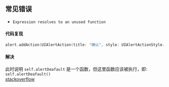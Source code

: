 ## 常见错误
- ```Expression resolves to an unused function```  
#### 代码复现
```swift
alert.addAction(UIAlertAction(title: "确认", style: UIAlertActionStyle.Default, handler: {(alert: UIAlertAction!) in self.alertDeafault } )) 
```
#### 解决
此时说明 ```self.alertDeafault``` 是一个函数，但这里函数应该被执行，即: ```self.alertDeafault()```   
[stackoverflow](http://stackoverflow.com/questions/29548378/expression-resolves-to-an-unused-function)
